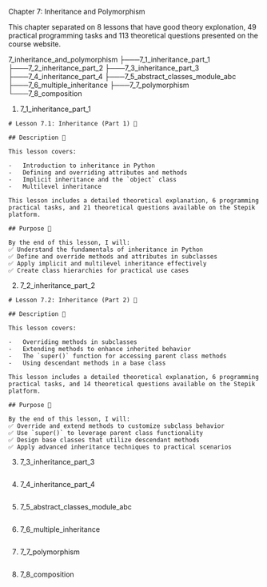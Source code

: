 Chapter 7: Inheritance and Polymorphism

This chapter separated on 8 lessons that have good theory explonation, 49 practical programming tasks and 113 theoretical questions presented on the course website.

7_inheritance_and_polymorphism
├───7_1_inheritance_part_1
├───7_2_inheritance_part_2
├───7_3_inheritance_part_3
├───7_4_inheritance_part_4
├───7_5_abstract_classes_module_abc
├───7_6_multiple_inheritance
├───7_7_polymorphism
└───7_8_composition

1. 7_1_inheritance_part_1

```
# Lesson 7.1: Inheritance (Part 1) 🧬

## Description 📝

This lesson covers:

-   Introduction to inheritance in Python
-   Defining and overriding attributes and methods
-   Implicit inheritance and the `object` class
-   Multilevel inheritance

This lesson includes a detailed theoretical explanation, 6 programming practical tasks, and 21 theoretical questions available on the Stepik platform.

## Purpose 🎯

By the end of this lesson, I will:
✅ Understand the fundamentals of inheritance in Python
✅ Define and override methods and attributes in subclasses
✅ Apply implicit and multilevel inheritance effectively
✅ Create class hierarchies for practical use cases
```

2. 7_2_inheritance_part_2

```
# Lesson 7.2: Inheritance (Part 2) 🧬

## Description 📝

This lesson covers:

-   Overriding methods in subclasses
-   Extending methods to enhance inherited behavior
-   The `super()` function for accessing parent class methods
-   Using descendant methods in a base class

This lesson includes a detailed theoretical explanation, 6 programming practical tasks, and 14 theoretical questions available on the Stepik platform.

## Purpose 🎯

By the end of this lesson, I will:
✅ Override and extend methods to customize subclass behavior
✅ Use `super()` to leverage parent class functionality
✅ Design base classes that utilize descendant methods
✅ Apply advanced inheritance techniques to practical scenarios
```

3. 7_3_inheritance_part_3

```

```

4. 7_4_inheritance_part_4

```

```

5. 7_5_abstract_classes_module_abc

```

```

6. 7_6_multiple_inheritance

```

```

7. 7_7_polymorphism

```

```

8. 7_8_composition

```

```
